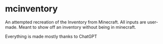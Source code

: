 # mcinventory

An attempted recreation of the Inventory from Minecraft. 
All inputs are user-made. Meant to show off an inventory without being in minecraft. 

Everything is made mostly thanks to ChatGPT
